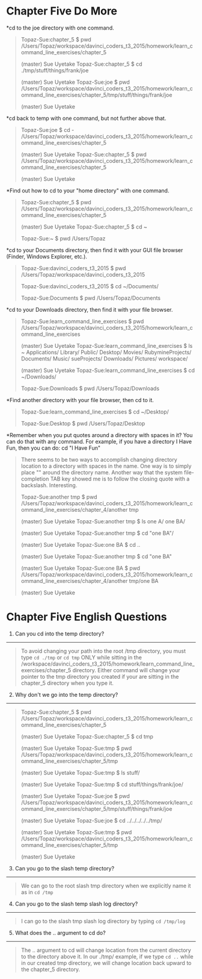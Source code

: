 Chapter Five Do More
======
*cd to the joe directory with one command.
>Topaz-Sue:chapter_5 $ pwd
>/Users/Topaz/workspace/davinci_coders_t3_2015/homework/learn_command_line_exercises/chapter_5
>
>(master) Sue Uyetake
>Topaz-Sue:chapter_5 $ cd ./tmp/stuff/things/frank/joe
>
>(master) Sue Uyetake
>Topaz-Sue:joe $ pwd
>/Users/Topaz/workspace/davinci_coders_t3_2015/homework/learn_command_line_exercises/chapter_5/tmp/stuff/things/frank/joe
>
>(master) Sue Uyetake

*cd back to temp with one command, but not further above that.
>Topaz-Sue:joe $ cd -
>/Users/Topaz/workspace/davinci_coders_t3_2015/homework/learn_command_line_exercises/chapter_5
>
>(master) Sue Uyetake
>Topaz-Sue:chapter_5 $ pwd
>/Users/Topaz/workspace/davinci_coders_t3_2015/homework/learn_command_line_exercises/chapter_5
>
>(master) Sue Uyetake

*Find out how to cd to your "home directory" with one command.
>Topaz-Sue:chapter_5 $ pwd
>/Users/Topaz/workspace/davinci_coders_t3_2015/homework/learn_command_line_exercises/chapter_5
>
>(master) Sue Uyetake
>Topaz-Sue:chapter_5 $ cd ~
>
>Topaz-Sue:~ $ pwd
>/Users/Topaz

*cd to your Documents directory, then find it with your GUI file browser (Finder, Windows Explorer, etc.).
>Topaz-Sue:davinci_coders_t3_2015 $ pwd
>/Users/Topaz/workspace/davinci_coders_t3_2015
>
>Topaz-Sue:davinci_coders_t3_2015 $ cd ~/Documents/
>
>Topaz-Sue:Documents $ pwd
>/Users/Topaz/Documents

*cd to your Downloads directory, then find it with your file browser.
>Topaz-Sue:learn_command_line_exercises $ pwd
>/Users/Topaz/workspace/davinci_coders_t3_2015/homework/learn_command_line_exercises
>
>(master) Sue Uyetake
>Topaz-Sue:learn_command_line_exercises $ ls ~
>Applications/     Library/          Public/
>Desktop/          Movies/           RubymineProjects/
>Documents/        Music/            sueProjects/
>Downloads/        Pictures/         workspace/
>
>(master) Sue Uyetake
>Topaz-Sue:learn_command_line_exercises $ cd ~/Downloads/
>
>Topaz-Sue:Downloads $ pwd
>/Users/Topaz/Downloads

*Find another directory with your file browser, then cd to it.
>Topaz-Sue:learn_command_line_exercises $ cd ~/Desktop/
>
>Topaz-Sue:Desktop $ pwd
>/Users/Topaz/Desktop

*Remember when you put quotes around a directory with spaces in it? You can do that with any command. For example, if you have a directory I Have Fun, then you can do: cd "I Have Fun"
>There seems to be two ways to accomplish changing directory location to a directory with spaces in the name. One way is to simply place "" around the directory name. Another way that the system file-completion TAB key showed me is to follow the closing quote with a backslash. Interesting.
>
>Topaz-Sue:another tmp $ pwd
>/Users/Topaz/workspace/davinci_coders_t3_2015/homework/learn_command_line_exercises/chapter_4/another tmp
>
>(master) Sue Uyetake
>Topaz-Sue:another tmp $ ls
>one A/  one BA/
>
>(master) Sue Uyetake
>Topaz-Sue:another tmp $ cd "one BA"/
>
>(master) Sue Uyetake
>Topaz-Sue:one BA $ cd ..
>
>(master) Sue Uyetake
>Topaz-Sue:another tmp $ cd "one BA"
>
>(master) Sue Uyetake
>Topaz-Sue:one BA $ pwd
>/Users/Topaz/workspace/davinci_coders_t3_2015/homework/learn_command_line_exercises/chapter_4/another tmp/one BA
>
>(master) Sue Uyetake

Chapter Five English Questions
======
1. Can you cd into the temp directory?
---
>To avoid changing your path into the root /tmp directory, you must type `cd ./tmp` or `cd tmp` ONLY  while sitting in the /workspace/davinci_coders_t3_2015/homework/learn_command_line_exercises/chapter_5 directory.
>Either command will change your pointer to the tmp directory you created if your are sitting in the chapter_5 directory when you type it.

2. Why don't we go into the temp directory?
---
>Topaz-Sue:chapter_5 $ pwd
>/Users/Topaz/workspace/davinci_coders_t3_2015/homework/learn_command_line_exercises/chapter_5
>
>(master) Sue Uyetake
>Topaz-Sue:chapter_5 $ cd tmp
>
>(master) Sue Uyetake
>Topaz-Sue:tmp $ pwd
>/Users/Topaz/workspace/davinci_coders_t3_2015/homework/learn_command_line_exercises/chapter_5/tmp
>
>(master) Sue Uyetake
>Topaz-Sue:tmp $ ls
>stuff/
>
>(master) Sue Uyetake
>Topaz-Sue:tmp $ cd stuff/things/frank/joe/
>
>(master) Sue Uyetake
>Topaz-Sue:joe $ pwd
>/Users/Topaz/workspace/davinci_coders_t3_2015/homework/learn_command_line_exercises/chapter_5/tmp/stuff/things/frank/joe
>
>(master) Sue Uyetake
>Topaz-Sue:joe $ cd ../../../../../tmp/
>
>(master) Sue Uyetake
>Topaz-Sue:tmp $ pwd
>/Users/Topaz/workspace/davinci_coders_t3_2015/homework/learn_command_line_exercises/chapter_5/tmp
>
>(master) Sue Uyetake


3. Can you go to the slash temp directory?
---
>We can go to the root slash tmp directory when we explicitly name it as in `cd /tmp`

4. Can you go to the slash temp slash log directory?
---
> I can go to the slash tmp slash log directory by typing `cd /tmp/log`

5. What does the .. argument to cd do? 
---
> The .. argument to cd will change location from the current directory to the directory above it. In our ./tmp/ example, if we type `cd ..` while in our created tmp directory, we will change location back upward to the chapter_5 directory.


